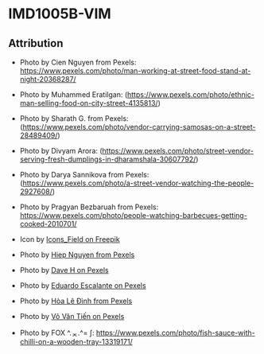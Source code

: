 # IMD1005B-VIM

## Attribution
- Photo by Cien Nguyen from Pexels: https://www.pexels.com/photo/man-working-at-street-food-stand-at-night-20368287/

- Photo by Muhammed  Eratilgan: (https://www.pexels.com/photo/ethnic-man-selling-food-on-city-street-4135813/)
- Photo by Sharath G. from Pexels: (https://www.pexels.com/photo/vendor-carrying-samosas-on-a-street-28489409/)
- Photo by Divyam Arora: (https://www.pexels.com/photo/street-vendor-serving-fresh-dumplings-in-dharamshala-30607792/)
- Photo by Darya Sannikova from Pexels: (https://www.pexels.com/photo/a-street-vendor-watching-the-people-2927608/)
- Photo by Pragyan Bezbaruah from Pexels: https://www.pexels.com/photo/people-watching-barbecues-getting-cooked-2010701/

- Icon by [Icons_Field on Freepik](https://www.freepik.com/icon/pizza_17739077#fromView=search&page=3&position=81&uuid=0aa25f9e-2992-4881-94b2-8d286ac26421)

- Photo by [Hiep Nguyen from Pexels](https://www.pexels.com/photo/woman-and-man-sitting-in-store-entrance-18703298/)
- Photo by [Dave H on Pexels](https://www.pexels.com/photo/chef-preparing-loaded-fries-at-food-stall-28491551/)
- Photo by [Eduardo Escalante on Pexels](https://www.pexels.com/photo/vietnamese-cuisine-with-noodles-and-fresh-greens-29268340/)
- Photo by [Hòa Lê Đình from Pexels](https://www.pexels.com/photo/tranquil-moment-by-the-lake-in-hanoi-park-29827506/)
- Photo by [Võ Văn Tiến on Pexels](https://www.pexels.com/photo/traditional-farmer-with-buffalo-in-h-i-an-rice-field-29677340/)
- Photo by FOX ^.ᆽ.^= ∫: https://www.pexels.com/photo/fish-sauce-with-chilli-on-a-wooden-tray-13319171/
